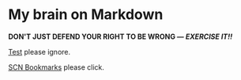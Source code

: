 # My brain on Markdown

**DON'T JUST DEFEND YOUR RIGHT TO BE WRONG — _EXERCISE IT!!_**

[Test](test) please ignore.

[SCN Bookmarks](scn-bookmarks) please click.

